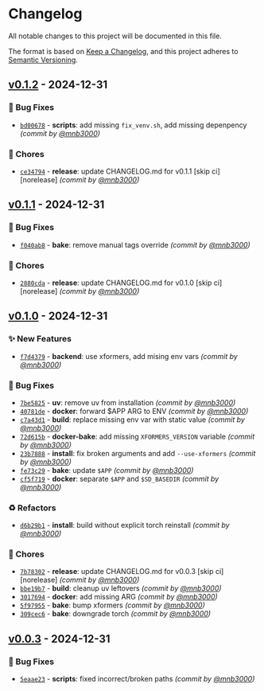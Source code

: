 # Changelog
All notable changes to this project will be documented in this file.

The format is based on [Keep a Changelog](https://keepachangelog.com/en/1.0.0/),
and this project adheres to [Semantic Versioning](https://semver.org/spec/v2.0.0.html).

## [v0.1.2] - 2024-12-31
### :bug: Bug Fixes
- [`bd00678`](https://github.com/mnb3000/runpod-sdnext/commit/bd006787b1d8ecf03da9312ea5ae0184cc12a720) - **scripts**: add missing `fix_venv.sh`, add missing depenpency *(commit by [@mnb3000](https://github.com/mnb3000))*

### :wrench: Chores
- [`ce34794`](https://github.com/mnb3000/runpod-sdnext/commit/ce347940e014a9715a27381b720d5fca1a07c754) - **release**: update CHANGELOG.md for v0.1.1 [skip ci] [norelease] *(commit by [@mnb3000](https://github.com/mnb3000))*


## [v0.1.1] - 2024-12-31
### :bug: Bug Fixes
- [`f040ab8`](https://github.com/mnb3000/runpod-sdnext/commit/f040ab8e10aeda95c978b3215a3cfab3b3540902) - **bake**: remove manual tags override *(commit by [@mnb3000](https://github.com/mnb3000))*

### :wrench: Chores
- [`2880cda`](https://github.com/mnb3000/runpod-sdnext/commit/2880cda206b6fab67470682b5aa67ab3ee5669a9) - **release**: update CHANGELOG.md for v0.1.0 [skip ci] [norelease] *(commit by [@mnb3000](https://github.com/mnb3000))*


## [v0.1.0] - 2024-12-31
### :sparkles: New Features
- [`f7d4379`](https://github.com/mnb3000/runpod-sdnext/commit/f7d437933fd47969e0a8bccbdf1c036088f09617) - **backend**: use xformers, add mising env vars *(commit by [@mnb3000](https://github.com/mnb3000))*

### :bug: Bug Fixes
- [`7be5825`](https://github.com/mnb3000/runpod-sdnext/commit/7be582529122091457a79a8b3ab156f788d49963) - **uv**: remove uv from installation *(commit by [@mnb3000](https://github.com/mnb3000))*
- [`40781de`](https://github.com/mnb3000/runpod-sdnext/commit/40781deb378d97ca35d3c2acd191a5997825837b) - **docker**: forward $APP ARG to ENV *(commit by [@mnb3000](https://github.com/mnb3000))*
- [`c7a43d1`](https://github.com/mnb3000/runpod-sdnext/commit/c7a43d1d5bb537c097a23e9b9d428d557b96f35b) - **build**: replace missing env var with static value *(commit by [@mnb3000](https://github.com/mnb3000))*
- [`72d615b`](https://github.com/mnb3000/runpod-sdnext/commit/72d615bb1f029faea6ce4c32a9c39473e14cfbe3) - **docker-bake**: add missing `XFORMERS_VERSION` variable *(commit by [@mnb3000](https://github.com/mnb3000))*
- [`23b7888`](https://github.com/mnb3000/runpod-sdnext/commit/23b788861ea3f54141eab9b3919868188b911ab7) - **install**: fix broken arguments and add `--use-xformers` *(commit by [@mnb3000](https://github.com/mnb3000))*
- [`fe73c29`](https://github.com/mnb3000/runpod-sdnext/commit/fe73c2906bb46675a1881d40ce10dde85214f990) - **bake**: update `$APP` *(commit by [@mnb3000](https://github.com/mnb3000))*
- [`cf5f719`](https://github.com/mnb3000/runpod-sdnext/commit/cf5f71992dfd4001ca577492bc2885f44ea0689b) - **docker**: separate `$APP` and `$SD_BASEDIR` *(commit by [@mnb3000](https://github.com/mnb3000))*

### :recycle: Refactors
- [`d6b29b1`](https://github.com/mnb3000/runpod-sdnext/commit/d6b29b1b04d23e6b92c4563f23d1493f4f205586) - **install**: build without explicit torch reinstall *(commit by [@mnb3000](https://github.com/mnb3000))*

### :wrench: Chores
- [`7b78302`](https://github.com/mnb3000/runpod-sdnext/commit/7b78302555f8fe630dba81eee6e0bb589eabab9c) - **release**: update CHANGELOG.md for v0.0.3 [skip ci] [norelease] *(commit by [@mnb3000](https://github.com/mnb3000))*
- [`bbe19b7`](https://github.com/mnb3000/runpod-sdnext/commit/bbe19b79c28a3d7c79ae30c549c986b8393d597b) - **build**: cleanup uv leftovers *(commit by [@mnb3000](https://github.com/mnb3000))*
- [`3017694`](https://github.com/mnb3000/runpod-sdnext/commit/30176940ea2dbb037e0331e9ac8e9fbfc11a6766) - **docker**: add missing ARG *(commit by [@mnb3000](https://github.com/mnb3000))*
- [`5f97955`](https://github.com/mnb3000/runpod-sdnext/commit/5f9795576bc06927706338f9e2beec2b5a201922) - **bake**: bump xformers *(commit by [@mnb3000](https://github.com/mnb3000))*
- [`309cec6`](https://github.com/mnb3000/runpod-sdnext/commit/309cec6fc9cfa7fddd97c705cb22eb464a4dc357) - **bake**: downgrade torch *(commit by [@mnb3000](https://github.com/mnb3000))*


## [v0.0.3] - 2024-12-31
### :bug: Bug Fixes
- [`5eaae23`](https://github.com/mnb3000/runpod-sdnext/commit/5eaae233820bef1900d0d90f6cfbb5031fbf0041) - **scripts**: fixed incorrect/broken paths *(commit by [@mnb3000](https://github.com/mnb3000))*

[v0.0.3]: https://github.com/mnb3000/runpod-sdnext/compare/v0.0.2...v0.0.3
[v0.1.0]: https://github.com/mnb3000/runpod-sdnext/compare/v0.0.3...v0.1.0
[v0.1.1]: https://github.com/mnb3000/runpod-sdnext/compare/v0.1.0...v0.1.1
[v0.1.2]: https://github.com/mnb3000/runpod-sdnext/compare/v0.1.1...v0.1.2
